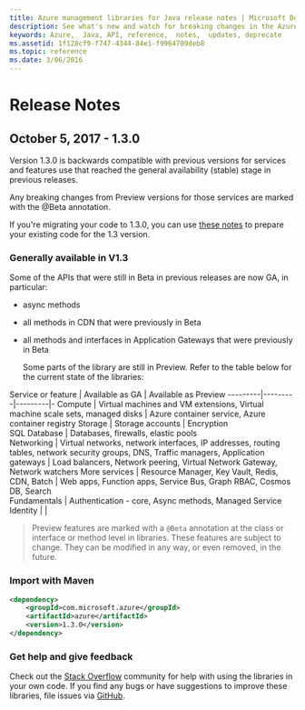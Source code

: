 ```yaml
---
title: Azure management libraries for Java release notes | Microsoft Docs
description: See what's new and watch for breaking changes in the Azure management libraries for Java
keywords: Azure,  Java, API, reference,  notes,  updates, deprecate
ms.assetid: 1f128cf9-f747-4344-84e1-f9964709deb8
ms.topic: reference
ms.date: 3/06/2016
---
```


# Release Notes 

## October 5, 2017 - 1.3.0 

Version 1.3.0 is backwards compatible with previous versions for services and features use that reached the general availability (stable) stage in previous releases.

Any breaking changes from Preview versions for those services are marked with the @Beta annotation.

If you're migrating your code to 1.3.0, you can use [these notes](https://github.com/Azure/azure-sdk-for-java/blob/master/notes/prepare-for-1.3.0.md) to prepare your existing code for the 1.3 version.

### Generally available in V1.3

Some of the APIs that were still in Beta in previous releases are now GA, in particular:

- async methods
- all methods in CDN that were previously in Beta
- all methods and interfaces in Application Gateways that were previously in Beta

  Some parts of the library are still in Preview. Refer to the table below for the current state of the libraries:

Service or feature | Available as GA | Available as Preview 
---------|---------|---------|-
Compute  | Virtual machines and VM extensions, Virtual machine scale sets, managed disks   | Azure container service, Azure container registry 
Storage   |  Storage accounts       |    Encryption     
SQL Database  | Databases, firewalls, elastic pools              
Networking    |  Virtual networks, network interfaces, IP addresses, routing tables, network security groups, DNS, Traffic managers, Application gateways  |    Load balancers, Network peering, Virtual Network Gateway, Network watchers 
More services    |  Resource Manager, Key Vault, Redis,  CDN, Batch       |  Web apps, Function apps, Service Bus, Graph RBAC, Cosmos DB, Search  
Fundamentals     |   Authentication - core, Async methods, Managed Service Identity      |      |

> Preview features are marked with a `@Beta` annotation at the class or interface or method level in libraries. These features are subject to change. They can be modified in any way, or even removed, in the future.

### Import with Maven

```XML
<dependency>
    <groupId>com.microsoft.azure</groupId>
    <artifactId>azure</artifactId>
    <version>1.3.0</version>
</dependency>
```

### Get help and give feedback

Check out the [Stack Overflow](http://stackoverflow.com/questions/tagged/azure-java-sdk) community for help with using the libraries in your own code. If you find any bugs or have suggestions to improve these libraries, file issues via [GitHub](https://github.com/Azure/azure-sdk-for-java/issues).


